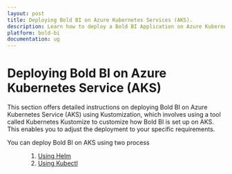```yaml
---
layout: post
title: Deploying Bold BI on Azure Kubernetes Services (AKS).
description: Learn how to deploy a Bold BI Application on Azure Kubernetes Services (AKS) using Kustomization. This approach involves using Kubernetes Kustomize, a tool that allows you to customize Kubernetes resource configurations, to deploy Bold BI on AKS 
platform: bold-bi
documentation: ug
---
```


# Deploying Bold BI on Azure Kubernetes Service (AKS)
This section offers detailed instructions on deploying Bold BI on Azure Kubernetes Service (AKS) using Kustomization, which involves using a tool called Kubernetes Kustomize to customize how Bold BI is set up on AKS. This enables you to adjust the deployment to your specific requirements.

You can deploy Bold BI on AKS using two process
<ul>
<ol>

1. [Using Helm]()
2. [Using Kubectl](deploying-on-aks-using-kubectl.md)
